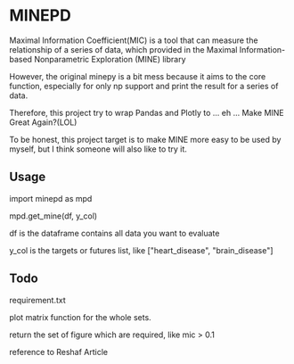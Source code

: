 # MINEPD
Maximal Information Coefficient(MIC) is a tool that can measure the relationship of a series of data, which provided in the Maximal Information-based Nonparametric Exploration (MINE) library

However, the original minepy is a bit mess because it aims to the core function, especially for only np support and print the result for a series of data.

Therefore, this project try to wrap Pandas and Plotly to ... eh ... Make MINE Great Again?(LOL) 

To be honest, this project target is to make MINE more easy to be used by myself, but I think someone will also like to try it.

## Usage
import minepd as mpd

mpd.get_mine(df, y_col)

df is the dataframe contains all data you want to evaluate

y_col is the targets or futures list, like ["heart_disease", "brain_disease"]

## Todo

requirement.txt

plot matrix function for the whole sets.

return the set of figure which are required, like mic > 0.1

reference to Reshaf Article
